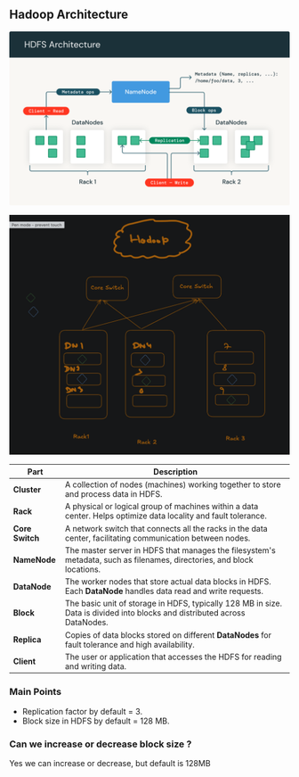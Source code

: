 ## Hadoop Architecture

![alt text](Images/Hadoop%20Arch.png)

![alt text](Images/HDFS%20Arch%202.png)

| **Part**           | **Description**                                                                                       |
|--------------------|-------------------------------------------------------------------------------------------------------|
| **Cluster**        | A collection of nodes (machines) working together to store and process data in HDFS.                  |
| **Rack**           | A physical or logical group of machines within a data center. Helps optimize data locality and fault tolerance. |
| **Core Switch**    | A network switch that connects all the racks in the data center, facilitating communication between nodes. |
| **NameNode**       | The master server in HDFS that manages the filesystem's metadata, such as filenames, directories, and block locations. |
| **DataNode**       | The worker nodes that store actual data blocks in HDFS. Each **DataNode** handles data read and write requests. |
| **Block**          | The basic unit of storage in HDFS, typically 128 MB in size. Data is divided into blocks and distributed across DataNodes. |
| **Replica**        | Copies of data blocks stored on different **DataNodes** for fault tolerance and high availability. |
| **Client**         | The user or application that accesses the HDFS for reading and writing data.                          |




### Main Points
- Replication factor by default = 3.
- Block size in HDFS by default = 128 MB.

### Can we increase or decrease block size ?
Yes we can increase or decrease, but default is 128MB